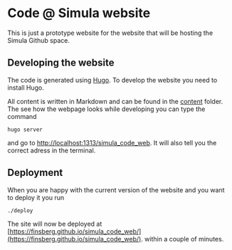 # Code @ Simula website

This is just a prototype website for the website that will be hosting
the Simula Github space.


## Developing the website

The code is generated using [Hugo](https://gohugo.io). To develop the
website you need to install Hugo. 

All content is written in Markdown and can be found in the
[content](content) folder. The see how the webpage looks while
developing you can type the command

```
hugo server
```
and go to [http://localhost:1313/simula_code_web](http://localhost:1313/simula_code_web).
It will also tell you the correct adress in the terminal.

## Deployment

When you are happy with the current version of the website and you
want to deploy it you run

```
./deploy
```
The site will now be deployed at
[https://finsberg.github.io/simula_code_web/](https://finsberg.github.io/simula_code_web/).
within a couple of minutes. 

